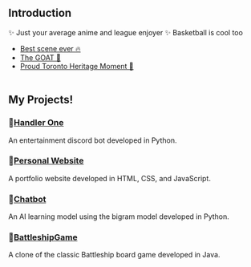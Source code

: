 ## Introduction
✨ Just your average anime and league enjoyer
✨ Basketball is cool too
- [Best scene ever 🔥](https://youtu.be/dfOsUNxc2Xg)
- [The GOAT 🐐](https://youtu.be/ZPCfoCVCx3U)
- [Proud Toronto Heritage Moment 🦖](https://youtu.be/75iExVNvrWw)
<br/><br/>

## My Projects!
### 💠[Handler One](https://github.com/3r1cZ/Handler-One)
An entertainment discord bot developed in Python.
### 💠[Personal Website](https://github.com/3r1cZ/Personal-Website)
A portfolio website developed in HTML, CSS, and JavaScript.
### 💠[Chatbot](https://github.com/3r1cZ/Chatbot)
An AI learning model using the bigram model developed in Python.
### 💠[BattleshipGame](https://github.com/3r1cZ/BattleshipGame)
A clone of the classic Battleship board game developed in Java.
